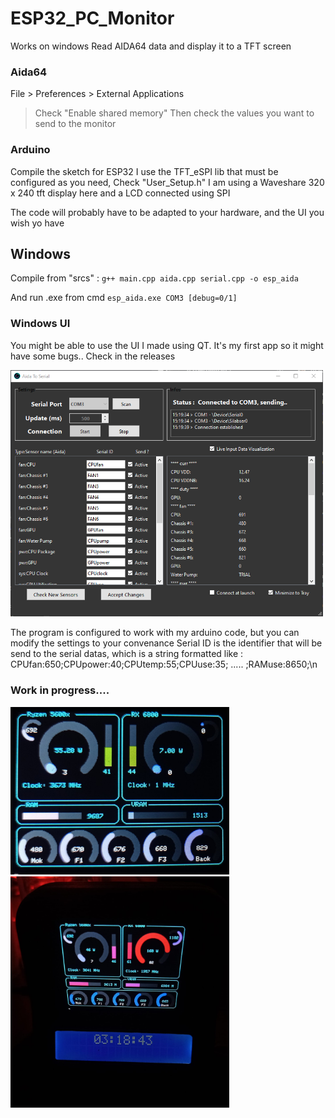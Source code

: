 # ESP32_PC_Monitor
Works on windows
Read AIDA64 data and display it to a TFT screen

### Aida64
File > Preferences > External Applications
> Check "Enable shared memory"
Then check the values you want to send to the monitor

### Arduino
Compile the sketch for ESP32
I use the TFT_eSPI lib that must be configured as you need, Check "User_Setup.h"
I am using a Waveshare 320 x 240 tft display here and a LCD connected using SPI

The code will probably have to be adapted to your hardware, and the UI you wish yo have

## Windows
Compile from "srcs" :
`g++ main.cpp aida.cpp serial.cpp -o esp_aida`

And run .exe from cmd
`esp_aida.exe COM3 [debug=0/1]`

### Windows UI
You might be able to use the UI I made using QT. It's my first app so it might have some bugs..
Check in the releases

<img src="winapp.png" width="500"/>

The program is configured to work with my arduino code, but you can modify the settings to your convenance
Serial ID is the identifier that will be send to the serial datas, which is a string formatted like :
CPUfan:650;CPUpower:40;CPUtemp:55;CPUuse:35; ..... ;RAMuse:8650;\n

### Work in progress....

<img src="preview.jpg" width="350"/>

<img src="preview2.jpg" width="350"/>
